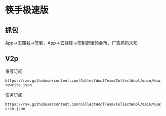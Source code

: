 # 筷手极速版

## 抓包
App->去赚钱->签到，App->去赚钱->签到逛街领金币，广告抓包未知

## V2p
重写订阅
```
https://raw.githubusercontent.com/CollectWoolTeam/CollectWool/main/KuaiShou/ks-rewrite.json
```
任务订阅
```
https://raw.githubusercontent.com/CollectWoolTeam/CollectWool/main/KuaiShou/ks-cron.json
```

